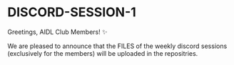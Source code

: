 # DISCORD-SESSION-1
Greetings, AIDL Club Members! ✨

We are pleased to announce that the FILES of the weekly discord sessions (exclusively for the members) will be uploaded in the repositries.
